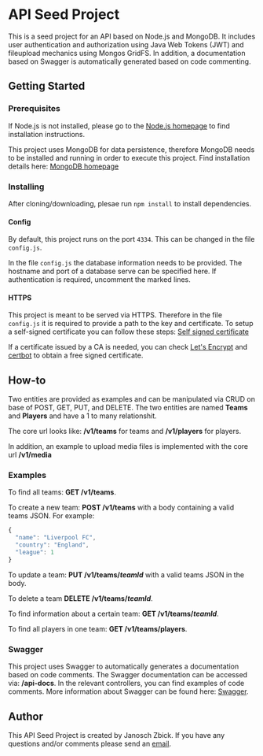# API Seed Project
This is a seed project for an API based on Node.js and MongoDB.
It includes user authentication and authorization using Java Web Tokens (JWT) and fileupload mechanics using Mongos GridFS. In addition, a documentation based on Swagger is automatically generated based on code commenting.
## Getting Started
### Prerequisites
If Node.js is not installed, please go to the [Node.js homepage](https://nodejs.org) to find installation instructions. 

This project uses MongoDB for data persistence, therefore MongoDB needs to be installed and running in order to execute this project. Find installation details here: [MongoDB homepage](https://www.mongodb.com/)
### Installing
After cloning/downloading, plesae run `npm install` to install dependencies.

#### Config
By default, this project runs on the port `4334`. This can be changed in the file `config.js`.

In the file `config.js` the database information needs to be provided. The hostname and port of a database serve can be specified here. If authentication is required, uncomment the marked lines.

#### HTTPS
This project is meant to be served via HTTPS. Therefore in the file `config.js` it is required to provide a path to the key and certificate. To setup a self-signed certificate you can follow these steps: [Self signed certificate](https://medium.freecodecamp.org/how-to-get-https-working-on-your-local-development-environment-in-5-minutes-7af615770eec)

If a certificate issued by a CA is needed, you can check [Let's Encrypt](https://letsencrypt.org/) and [certbot](https://certbot.eff.org/) to obtain a free signed certificate.

## How-to
Two entities are provided as examples and can be manipulated via CRUD on base of POST, GET, PUT, and DELETE. The two entities are named **Teams** and **Players** and have a 1 to many relationshit. 

The core url looks like: **/v1/teams** for teams and **/v1/players** for players.

In addition, an example to upload media files is implemented with the core url **/v1/media**
### Examples
To find all teams: **GET /v1/teams**.

To create a new team: **POST /v1/teams** with a body containing a valid teams JSON. For example:
```javascript
{
  "name": "Liverpool FC",
  "country": "England",
  "league": 1
}
```
To update a team: **PUT /v1/teams/_teamId_** with a valid teams JSON in the body.

To delete a team **DELETE /v1/teams/_teamId_**.

To find information about a certain team: **GET /v1/teams/_teamId_**.  

To find all players in one team: **GET /v1/teams/players**.

### Swagger
This project uses Swagger to automatically generates a documentation based on code comments. The Swagger documentation can be accessed via: **/api-docs**. In the relevant controllers, you can find examples of code comments. More information about Swagger can be found here: [Swagger](https://swagger.io/).

## Author
This API Seed Project is created by Janosch Zbick. If you have any questions and/or comments please send an [email](mailto:janosch.zbick@gmail.com).